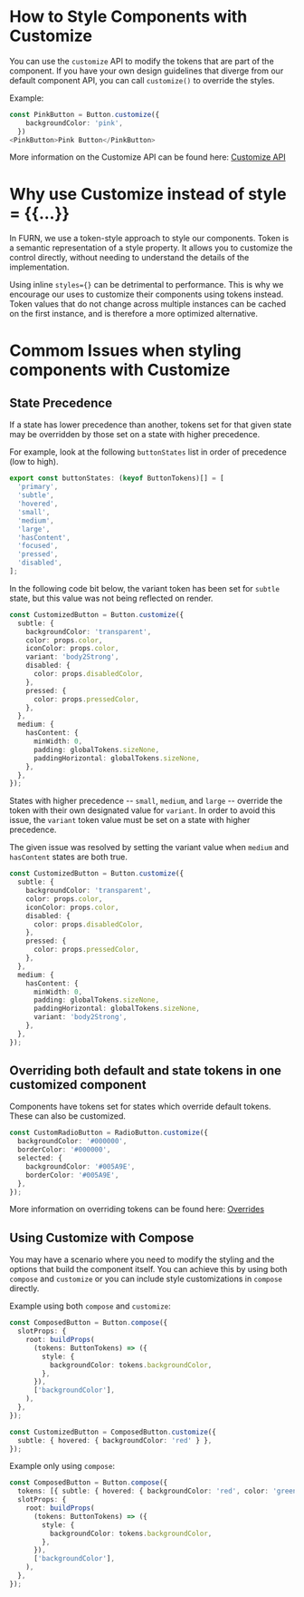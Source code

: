 # How to Style Components with Customize

You can use the `customize` API to modify the tokens that are part of the component. If you have your own design guidelines that diverge from our default component API, you can call `customize()` to override the styles.

Example:

```ts
const PinkButton = Button.customize({
    backgroundColor: 'pink',
  })
<PinkButton>Pink Button</PinkButton>
```

More information on the Customize API can be found here: [Customize API](../../../packages/framework/composition/README.md#customize)

# Why use Customize instead of style = {{...}}

In FURN, we use a token-style approach to style our components. Token is a semantic representation of a style property. It allows you to customize the control directly, without needing to understand the details of the implementation.

Using inline `styles={}` can be detrimental to performance. This is why we encourage our uses to customize their components using tokens instead. Token values that do not change across multiple instances can be cached on the first instance, and is therefore a more optimized alternative.

# Commom Issues when styling components with Customize

## State Precedence

If a state has lower precedence than another, tokens set for that given state may be overridden by those set on a state with higher precedence.

For example, look at the following `buttonStates` list in order of precedence (low to high).

```ts
export const buttonStates: (keyof ButtonTokens)[] = [
  'primary',
  'subtle',
  'hovered',
  'small',
  'medium',
  'large',
  'hasContent',
  'focused',
  'pressed',
  'disabled',
];
```

In the following code bit below, the variant token has been set for `subtle` state, but this value was not being reflected on render.

```ts
const CustomizedButton = Button.customize({
  subtle: {
    backgroundColor: 'transparent',
    color: props.color,
    iconColor: props.color,
    variant: 'body2Strong',
    disabled: {
      color: props.disabledColor,
    },
    pressed: {
      color: props.pressedColor,
    },
  },
  medium: {
    hasContent: {
      minWidth: 0,
      padding: globalTokens.sizeNone,
      paddingHorizontal: globalTokens.sizeNone,
    },
  },
});
```

States with higher precedence -- `small`, `medium`, and `large` -- override the token with their own designated value for `variant`. In order to avoid this issue, the `variant` token value must be set on a state with higher precedence.

The given issue was resolved by setting the variant value when `medium` and `hasContent` states are both true.

```ts
const CustomizedButton = Button.customize({
  subtle: {
    backgroundColor: 'transparent',
    color: props.color,
    iconColor: props.color,
    disabled: {
      color: props.disabledColor,
    },
    pressed: {
      color: props.pressedColor,
    },
  },
  medium: {
    hasContent: {
      minWidth: 0,
      padding: globalTokens.sizeNone,
      paddingHorizontal: globalTokens.sizeNone,
      variant: 'body2Strong',
    },
  },
});
```

## Overriding both default and state tokens in one customized component

Components have tokens set for states which override default tokens. These can also be customized.

```ts
const CustomRadioButton = RadioButton.customize({
  backgroundColor: '#000000',
  borderColor: '#000000',
  selected: {
    backgroundColor: '#005A9E',
    borderColor: '#005A9E',
  },
});
```

More information on overriding tokens can be found here: [Overrides](../../../docs/pages/Theming//Tokens/Tokens/Overrides.md)

## Using Customize with Compose

You may have a scenario where you need to modify the styling and the options that build the component itself. You can achieve this by using both `compose` and `customize` or you can include style customizations in `compose` directly.

Example using both `compose` and `customize`:

```ts
const ComposedButton = Button.compose({
  slotProps: {
    root: buildProps(
      (tokens: ButtonTokens) => ({
        style: {
          backgroundColor: tokens.backgroundColor,
        },
      }),
      ['backgroundColor'],
    ),
  },
});

const CustomizedButton = ComposedButton.customize({
  subtle: { hovered: { backgroundColor: 'red' } },
});
```

Example only using `compose`:

```ts
const ComposedButton = Button.compose({
  tokens: [{ subtle: { hovered: { backgroundColor: 'red', color: 'green' } } }],
  slotProps: {
    root: buildProps(
      (tokens: ButtonTokens) => ({
        style: {
          backgroundColor: tokens.backgroundColor,
        },
      }),
      ['backgroundColor'],
    ),
  },
});
```

